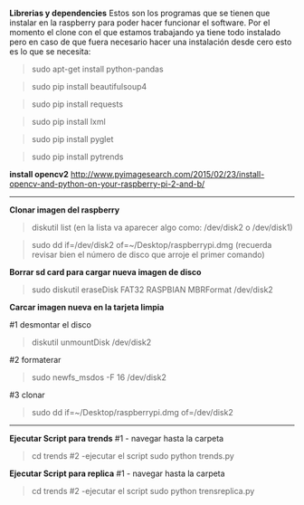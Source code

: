 

**Librerias y dependencies**
Estos son los programas que se tienen que instalar en la raspberry para poder hacer funcionar el software. 
Por el momento el clone con el que estamos trabajando ya tiene todo instalado pero en caso de que fuera necesario hacer una instalación desde cero esto es lo que se necesita: 

>sudo apt-get install python-pandas

>sudo pip install beautifulsoup4

>sudo pip install requests

>sudo pip install lxml

>sudo pip install pyglet

>sudo pip install pytrends

**install opencv2**
http://www.pyimagesearch.com/2015/02/23/install-opencv-and-python-on-your-raspberry-pi-2-and-b/

 ______________________________________________________________________________

**Clonar imagen del raspberry**

>diskutil list
(en la lista va aparecer algo como: /dev/disk2 o /dev/disk1)

>sudo dd if=/dev/disk2 of=~/Desktop/raspberrypi.dmg
(recuerda revisar bien el número de disco que arroje el primer comando)

**Borrar sd card para cargar nueva imagen de disco**
>sudo diskutil eraseDisk FAT32 RASPBIAN MBRFormat /dev/disk2

**Carcar imagen nueva en la tarjeta limpia**

#1 desmontar el disco
>diskutil unmountDisk /dev/disk2

#2 formaterar
>sudo newfs_msdos -F 16 /dev/disk2

#3 clonar
>sudo dd if=~/Desktop/raspberrypi.dmg of=/dev/disk2

 ______________________________________________________________________________

**Ejecutar Script para trends**
#1 - navegar hasta la carpeta
>cd trends
#2 -ejecutar el script 
>sudo python trends.py

**Ejecutar Script para replica**
#1 - navegar hasta la carpeta
>cd trends
#2 -ejecutar el script 
>sudo python trensreplica.py
